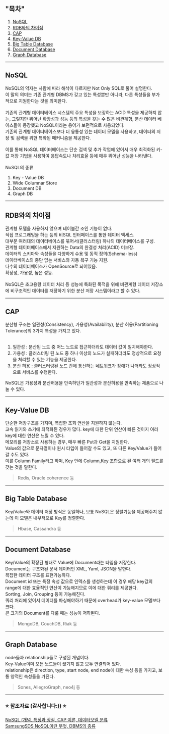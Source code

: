 ## "목차" <br>
1. [NoSQL](#nosql-)
2. [RDB와의 차이점](#rdb와의-차이점-)
3. [CAP](#cap-)
4. [Key-Value DB](#key-value-db-)
5. [Big Table Database](#big-table-database-)
6. [Document Database](#document-database-)
7. [Graph Database](#graph-database-)

---
## NoSQL <br>

NoSQL의 약자는 사람에 따라 해석이 다르지만 Not Only SQL로 풀어 설명한다. <br>
이 말의 의미는 기존 관계형 DBMS가 갖고 있는 특성뿐만 아니라, 다른 특성들을 부가적으로 지원한다는 것을 의미한다. <br>
<br>
기존의 관계형 데이터베이스 시스템의 주요 특성을 보장하는 ACID 특성을 제공하지 않는, 그렇지만 뛰어난 확장성과 성능 등의 특성을 갖는 수 많은 비관계형, 분산 데이터 베이스들이 등장했고 NoSQL이라는 용어가 보편적으로 사용되었다. <br>
기존의 관계형 데이터베이스보다 더 융통성 있는 데이터 모델을 사용하고, 데이터의 저장 및 검색을 위한 특화된 매커니즘을 제공한다. <br>
<br>
이를 통해 NoSQL 데이터베이스는 단순 검색 및 추가 작업에 있어서 매우 최적화된 키-값 저장 기법을 사용하여 응답속도나 처리효율 등에 매우 뛰어난 성능을 나타낸다. <br>
<br>
NoSQL의 종류 <br>
1. Key - Value DB
2. Wide Columnar Store
3. Document DB
4. Graph DB

---
## RDB와의 차이점 <br>

관계형 모델을 사용하지 않으며 테이블간 조인 기능이 없다. <br>
직접 프로그래밍을 하는 등의 비SQL 인터페이스를 통한 데이터 액세스. <br>
대부분 여러대의 데이터베이스를 묶어서(클러스터링) 하나의 데이터베이스를 구성. <br>
관계형 데이터베이스에서 지원하는 Data의 완결성 처리(ACID) 미보장. <br>
데이터의 스키마와 속성들을 다양하게 수용 및 동적 정의(Schema-less) <br>
데이터베이스의 중단 없는 서비스와 자동 복구 기능 지원. <br>
다수의 데이터베이스가 OpenSource로 되어있음. <br>
확장성, 가용성, 높은 성능. <br>
<br>
NoSQL은 초고용량 데이터 처리 등 성능에 특화된 목적을 위해 비관계형 데이터 저장소에 비구조적인 데이터를 저장하기 위한 분산 저장 시스템이라고 할 수 있다. 

---
## CAP <br>

분산형 구조는 일관성(Consistency), 가용성(Availability), 분산 허용(Partitioning Tolerance)의 3가지 특성을 가지고 있다. <br>
<br>
1. 일관성 : 분산된 노드 중 어느 노드로 접근하더라도 데이터 값이 일치해야한다.
2. 가용성 : 클러스터링 된 노드 중 하나 이상의 노드가 실패하더라도 정상적으로 요청을 처리할 수 있는 기능을 제공한다.
3. 분산 허용 : 클러스터링된 노드 간에 통신하는 네트워크가 장애가 나더라도 정상적으로 서비스를 수행한다.

NoSQL은 가용성과 분산허용을 만족하던가 일관성과 분산허용을 만족하는 제품으로 나눌 수 있다. <br>

---
## Key-Value DB <br>

단순한 저장구조를 가지며, 복잡한 조회 연산을 지원하지 않는다. <br>
고속 읽기와 쓰기에 최적화된 경우가 많다. key에 대한 단위 연산이 빠른 것이지 여러 key에 대한 연산은 느릴 수 있다. <br>
메모리를 저장소로 사용하는 경우, 매우 빠른 Put과 Get을 지원한다. <br>
Value의 값으로 문자열이나 원시 타입이 들어갈 수도 있고, 또 다른 Key/Value가 들어갈 수도 있다. <br>
이를 Column Family라고 하며, Key 안에 Column,Key 조합으로 된 여러 개의 필드를 갖는 것을 말한다. <br>
> Redis, Oracle coherence 등

---
## Big Table Database <br>

Key/Value와 데이터 저장 방식은 동일하나, 보통 NoSQL은 정렬기능을 제공해주지 않는데 이 모델은 내부적으로 Key를 정렬한다. <br>
> Hbase, Cassandra 등

---
## Document Database <br>

Key/Value의 확장된 형태로 Value에 Document라는 타입을 저장한다. <br>
Document는 구조화된 문서 데이터인 XML, Yaml, JSON을 말한다. <br>
복잡한 데이터 구조를 표현가능하다. <br>
Document id 또는 특정 속성 값으로 인덱스를 생성하는데 이 경우 해당 key값의 range에 대한 효율적인 연산이 가능해지므로 이에 대한 쿼리를 제공한다. <br>
Sorting, Join, Grouping 등이 가능해진다. <br>
쿼리 처리에 있어서 데이터를 파싱해야하기 때문에 overhead가 key-value 모델보다 크다. <br>
큰 크기의 Document를 다룰 때는 성능이 저하된다. <br>
> MongoDB, CouchDB, Riak 등

---
## Graph Database <br>

node들과 relationship들로 구성된 개념이다. <br>
Key-Value이며 모든 노드들이 끊기지 않고 모두 연결되어 있다. <br>
relationship은 direction, type, start node, end node에 대한 속성 등을 가지고, 보통 양적인 속성들을 가진다. <br>
> Sones, AllegroGraph, neo4j 등

---
### ⭐️ 참조자료 (감사합니다:)) ⭐️ <br>
[NoSQL (개념, 특징과 장점, CAP 이론, 데이터모델 분류](https://sjh836.tistory.com/97) <br>
[SamsungSDS NoSQL이란 무엇, DBMS의 종류](https://www.samsungsds.com/global/ko/support/insights/1195843_2284.html) <br> 